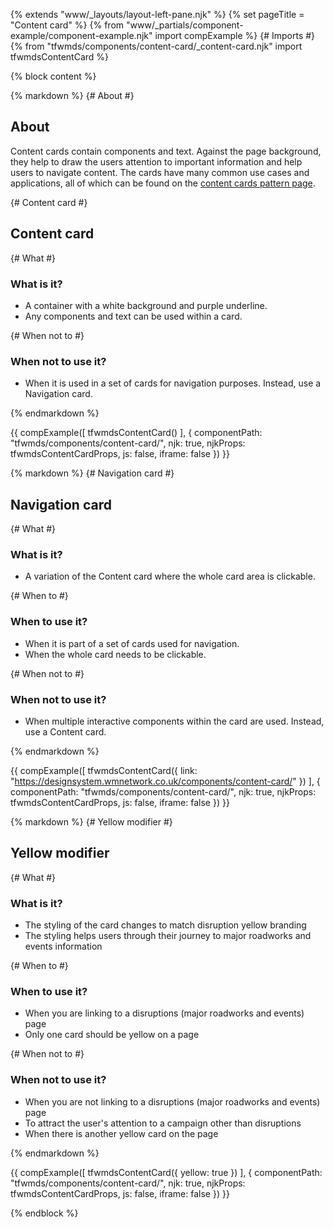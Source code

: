 {% extends "www/_layouts/layout-left-pane.njk" %}
{% set pageTitle = "Content card" %}
{% from "www/_partials/component-example/component-example.njk" import compExample %}
{# Imports #}
{% from "tfwmds/components/content-card/_content-card.njk" import tfwmdsContentCard %}

{% block content %}

{% markdown %}
{# About #}

## About

Content cards contain components and text. Against the page background, they help to draw the users attention to important information and help users to navigate content.
The cards have many common use cases and applications, all of which can be found on the <a href="/patterns/content-cards" target="_self">content cards pattern page</a>.

{# Content card #}

## Content card

{# What #}

### What is it?

- A container with a white background and purple underline.
- Any components and text can be used within a card.

{# When not to #}

### When not to use it?

- When it is used in a set of cards for navigation purposes. Instead, use a Navigation card.

{% endmarkdown %}

{{
    compExample([
        tfwmdsContentCard()
    ], {
        componentPath: "tfwmds/components/content-card/",
        njk: true,
        njkProps: tfwmdsContentCardProps,
        js: false,
        iframe: false
    })
}}

{% markdown %}
{# Navigation card #}

## Navigation card

{# What #}

<h3>What is it?</h3>

- A variation of the Content card where the whole card area is clickable.

{# When to #}

<h3>When to use it?</h3>

- When it is part of a set of cards used for navigation.
- When the whole card needs to be clickable.

{# When not to #}

<h3>When not to use it?</h3>

- When multiple interactive components within the card are used. Instead, use a Content card.

{% endmarkdown %}

{{
    compExample([
        tfwmdsContentCard({
            link: "https://designsystem.wmnetwork.co.uk/components/content-card/"
        })
    ], {
        componentPath: "tfwmds/components/content-card/",
        njk: true,
        njkProps: tfwmdsContentCardProps,
        js: false,
        iframe: false
    })
}}

{% markdown %}
{# Yellow modifier #}

## Yellow modifier

{# What #}

<h3>What is it?</h3>

- The styling of the card changes to match disruption yellow branding
- The styling helps users through their journey to major roadworks and events information

{# When to #}

<h3>When to use it?</h3>

- When you are linking to a disruptions (major roadworks and events) page
- Only one card should be yellow on a page

{# When not to #}

<h3>When not to use it?</h3>

- When you are not linking to a disruptions (major roadworks and events) page
- To attract the user's attention to a campaign other than disruptions
- When there is another yellow card on the page

{% endmarkdown %}

{{
    compExample([
        tfwmdsContentCard({
            yellow: true
        })
    ], {
        componentPath: "tfwmds/components/content-card/",
        njk: true,
        njkProps: tfwmdsContentCardProps,
        js: false,
        iframe: false
    })
}}

{% endblock %}
